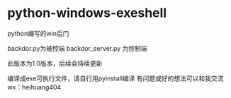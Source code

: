 # python-windows-exeshell
python编写的win后门

backdor.py为被控端
backdor_server.py 为控制端


此版本为1.0版本，后续会持续更新

编译成exe可执行文件，请自行用pyinstall编译
有问题或好的想法可以和我交流
wx：heihuang404
